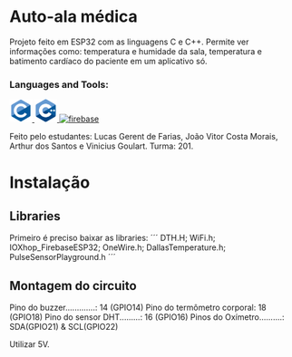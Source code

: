 # Auto-ala médica
Projeto feito em ESP32 com as linguagens C e C++. Permite ver informações como: temperatura e humidade da sala, temperatura e batimento cardíaco do paciente em um aplicativo só.

<h3 align="left">Languages and Tools:</h3>
<p align="left"> <a href="https://www.cprogramming.com/" target="_blank" rel="noreferrer"> <img src="https://raw.githubusercontent.com/devicons/devicon/master/icons/c/c-original.svg" alt="c" width="40" height="40"/> </a> <a href="https://www.w3schools.com/cpp/" target="_blank" rel="noreferrer"> <img src="https://raw.githubusercontent.com/devicons/devicon/master/icons/cplusplus/cplusplus-original.svg" alt="cplusplus" width="40" height="40"/> </a> <a href="https://firebase.google.com/" target="_blank" rel="noreferrer"> <img src="https://www.vectorlogo.zone/logos/firebase/firebase-icon.svg" alt="firebase" width="40" height="40"/> </a> </p>

Feito pelo estudantes:
Lucas Gerent de Farias, João Vitor Costa Morais, Arthur dos Santos e Vinicius Goulart.
Turma: 201.

# Instalação

## Libraries
Primeiro é preciso baixar as libraries:
´´´ DTH.H; WiFi.h; IOXhop_FirebaseESP32; OneWire.h; DallasTemperature.h; PulseSensorPlayground.h ´´´

## Montagem do circuito
Pino do buzzer.............: 14 (GPIO14)
Pino do termômetro corporal: 18 (GPIO18)
Pino do sensor DHT.........: 16 (GPIO16)
Pinos do Oxímetro..........: SDA(GPIO21) & SCL(GPIO22)

Utilizar 5V.
